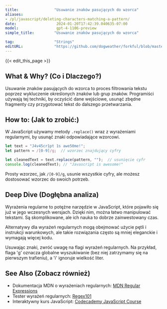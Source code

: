 ```yaml
---
title:                "Usuwanie znaków pasujących do wzorca"
aliases:
- /pl/javascript/deleting-characters-matching-a-pattern/
date:                  2024-01-20T17:42:39.040635-07:00
model:                 gpt-4-1106-preview
simple_title:         "Usuwanie znaków pasujących do wzorca"

tag:                  "Strings"
editURL:              "https://github.com/dogweather/forkful/blob/master/content/pl/javascript/deleting-characters-matching-a-pattern.md"
---
```


{{< edit_this_page >}}

## What & Why? (Co i Dlaczego?)
Usuwanie znaków pasujących do wzorca to proces filtrowania tekstu poprzez wykluczenie określonych znaków lub grup znaków. Programiści używają tej techniki, by oczyścić dane wejściowe, usunąć zbędne fragmenty czy przygotować tekst do dalszego przetwarzania.

## How to: (Jak to zrobić:)
W JavaScript używamy metody `.replace()` wraz z wyrażeniami regularnymi, by usunąć znaki odpowiadające wzorcowi.

```javascript
let text = "J4v45cr1pt 1s awe50me!";
let pattern = /[0-9]/g;  // wzorzec znajdujący cyfry

let cleanedText = text.replace(pattern, "");  // usunięcie cyfr
console.log(cleanedText); // "Javascript is awesome!"
```

Prosty wzorzec, jak `/[0-9]/g`, usunie wszystkie cyfry, ale możesz dostosować wzorzec do swoich potrzeb.

## Deep Dive (Dogłębna analiza)
Wyrażenia regularne to potężne narzędzie w JavaScript, które pojawiło się już w jego wczesnych wersjach. Dzięki nim, można łatwo manipulować tekstami. Są skomplikowane, ale ich nauka to dobrze zainwestowany czas.

Alternatywy dla wyrażeń regularnych mogą obejmować użycie pętli i instrukcji warunkowych, ale takie rozwiązania często są mniej eleganckie i wymagają więcej kodu.

Usuwając znaki, zwróć uwagę na flagi wyrażeń regularnych. Na przykład, flaga 'g' oznacza globalne wyszukiwanie (bez niej zatrzymamy się na pierwszym trafieniu), a 'i' ignoruje wielkość liter.

## See Also (Zobacz również)
- Dokumentacja MDN o wyrażeniach regularnych: [MDN Regular Expressions](https://developer.mozilla.org/pl/docs/Web/JavaScript/Guide/Regular_Expressions)
- Tester wyrażeń regularnych: [Regex101](https://regex101.com/)
- Interaktywny kurs JavaScript: [Codecademy JavaScript Course](https://www.codecademy.com/learn/introduction-to-javascript)
